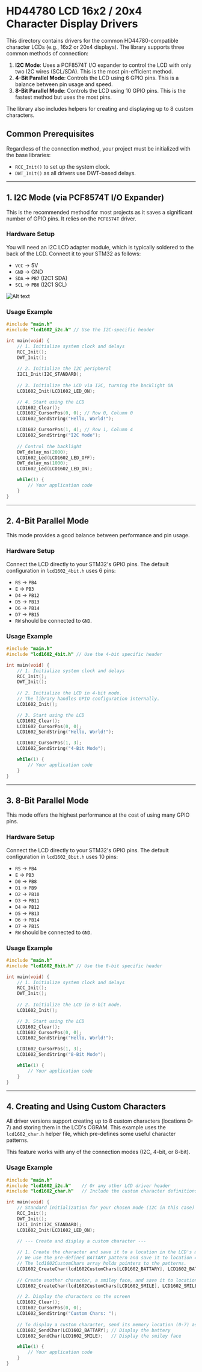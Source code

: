 
# HD44780 LCD 16x2 / 20x4 Character Display Drivers

This directory contains drivers for the common HD44780-compatible character LCDs (e.g., 16x2 or 20x4 displays). The library supports three common methods of connection:

1.  **I2C Mode**: Uses a PCF8574T I/O expander to control the LCD with only two I2C wires (SCL/SDA). This is the most pin-efficient method.
2.  **4-Bit Parallel Mode**: Controls the LCD using 6 GPIO pins. This is a balance between pin usage and speed.
3.  **8-Bit Parallel Mode**: Controls the LCD using 10 GPIO pins. This is the fastest method but uses the most pins.

The library also includes helpers for creating and displaying up to 8 custom characters.

## Common Prerequisites

Regardless of the connection method, your project must be initialized with the base libraries:
*   `RCC_Init()` to set up the system clock.
*   `DWT_Init()` as all drivers use DWT-based delays.

---

## 1. I2C Mode (via PCF8574T I/O Expander)

This is the recommended method for most projects as it saves a significant number of GPIO pins. It relies on the `PCF8574T` driver.

### Hardware Setup
You will need an I2C LCD adapter module, which is typically soldered to the back of the LCD. Connect it to your STM32 as follows:
*   `VCC` -> 5V
*   `GND` -> GND
*   `SDA` -> `PB7` (I2C1 SDA)
*   `SCL` -> `PB6` (I2C1 SCL)

![Alt text](lcd1602_pcf8574t.png?raw=true "lcd1602_pcf8574t")

### Usage Example

```c
#include "main.h"
#include "lcd1602_i2c.h" // Use the I2C-specific header

int main(void) {
    // 1. Initialize system clock and delays
    RCC_Init();
    DWT_Init();
    
    // 2. Initialize the I2C peripheral
    I2C1_Init(I2C_STANDARD);
    
    // 3. Initialize the LCD via I2C, turning the backlight ON
    LCD1602_Init(LCD1602_LED_ON);

    // 4. Start using the LCD
    LCD1602_Clear();
    LCD1602_CursorPos(0, 0); // Row 0, Column 0
    LCD1602_SendString("Hello, World!");

    LCD1602_CursorPos(1, 4); // Row 1, Column 4
    LCD1602_SendString("I2C Mode");
    
    // Control the backlight
    DWT_delay_ms(2000);
    LCD1602_Led(LCD1602_LED_OFF);
    DWT_delay_ms(1000);
    LCD1602_Led(LCD1602_LED_ON);

    while(1) {
        // Your application code
    }
}
```

---

## 2. 4-Bit Parallel Mode

This mode provides a good balance between performance and pin usage.

### Hardware Setup
Connect the LCD directly to your STM32's GPIO pins. The default configuration in `lcd1602_4bit.h` uses 6 pins:
*   `RS` -> `PB4`
*   `E`  -> `PB3`
*   `D4` -> `PB12`
*   `D5` -> `PB13`
*   `D6` -> `PB14`
*   `D7` -> `PB15`
*   `RW` should be connected to `GND`.

### Usage Example

```c
#include "main.h"
#include "lcd1602_4bit.h" // Use the 4-bit specific header

int main(void) {
    // 1. Initialize system clock and delays
    RCC_Init();
    DWT_Init();
    
    // 2. Initialize the LCD in 4-bit mode.
    // The library handles GPIO configuration internally.
    LCD1602_Init();

    // 3. Start using the LCD
    LCD1602_Clear();
    LCD1602_CursorPos(0, 0);
    LCD1602_SendString("Hello, World!");

    LCD1602_CursorPos(1, 3);
    LCD1602_SendString("4-Bit Mode");

    while(1) {
        // Your application code
    }
}
```

---

## 3. 8-Bit Parallel Mode

This mode offers the highest performance at the cost of using many GPIO pins.

### Hardware Setup
Connect the LCD directly to your STM32's GPIO pins. The default configuration in `lcd1602_8bit.h` uses 10 pins:
*   `RS` -> `PB4`
*   `E`  -> `PB3`
*   `D0` -> `PB8`
*   `D1` -> `PB9`
*   `D2` -> `PB10`
*   `D3` -> `PB11`
*   `D4` -> `PB12`
*   `D5` -> `PB13`
*   `D6` -> `PB14`
*   `D7` -> `PB15`
*   `RW` should be connected to `GND`.

### Usage Example

```c
#include "main.h"
#include "lcd1602_8bit.h" // Use the 8-bit specific header

int main(void) {
    // 1. Initialize system clock and delays
    RCC_Init();
    DWT_Init();
    
    // 2. Initialize the LCD in 8-bit mode.
    LCD1602_Init();

    // 3. Start using the LCD
    LCD1602_Clear();
    LCD1602_CursorPos(0, 0);
    LCD1602_SendString("Hello, World!");

    LCD1602_CursorPos(1, 3);
    LCD1602_SendString("8-Bit Mode");

    while(1) {
        // Your application code
    }
}
```

---

## 4. Creating and Using Custom Characters

All driver versions support creating up to 8 custom characters (locations 0-7) and storing them in the LCD's CGRAM. This example uses the `lcd1602_char.h` helper file, which pre-defines some useful character patterns.

This feature works with any of the connection modes (I2C, 4-bit, or 8-bit).

### Usage Example

```c
#include "main.h"
#include "lcd1602_i2c.h"    // Or any other LCD driver header
#include "lcd1602_char.h"   // Include the custom character definitions

int main(void) {
    // Standard initialization for your chosen mode (I2C in this case)
    RCC_Init();
    DWT_Init();
    I2C1_Init(I2C_STANDARD);
    LCD1602_Init(LCD1602_LED_ON);
    
    // --- Create and display a custom character ---

    // 1. Create the character and save it to a location in the LCD's memory.
    // We use the pre-defined BATTARY pattern and save it to location 4 (which matches the enum value).
    // The lcd1602CustomChars array holds pointers to the patterns.
    LCD1602_CreateChar(lcd1602CustomChars[LCD1602_BATTARY], LCD1602_BATTARY);
    
    // Create another character, a smiley face, and save it to location 0.
    LCD1602_CreateChar(lcd1602CustomChars[LCD1602_SMILE], LCD1602_SMILE);

    // 2. Display the characters on the screen
    LCD1602_Clear();
    LCD1602_CursorPos(0, 0);
    LCD1602_SendString("Custom Chars: ");
    
    // To display a custom character, send its memory location (0-7) as data.
    LCD1602_SendChar(LCD1602_BATTARY); // Display the battery
    LCD1602_SendChar(LCD1602_SMILE);   // Display the smiley face

    while(1) {
        // Your application code
    }
}
```
